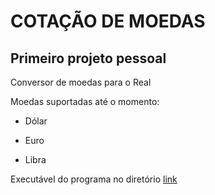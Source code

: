 # COTAÇÃO DE MOEDAS

## Primeiro projeto pessoal

Conversor de moedas para o Real

Moedas suportadas até o momento:

- Dólar

- Euro

- Libra

Executável do programa no diretório [link](https://github.com/MeuHubPython/CotacaoMoedas/blob/master/dist/ConversorDeMoedas.exe)
